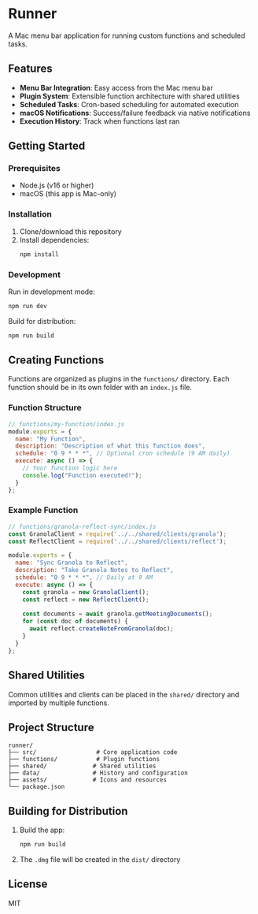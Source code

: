 # Runner

A Mac menu bar application for running custom functions and scheduled tasks.

## Features

- **Menu Bar Integration**: Easy access from the Mac menu bar
- **Plugin System**: Extensible function architecture with shared utilities
- **Scheduled Tasks**: Cron-based scheduling for automated execution
- **macOS Notifications**: Success/failure feedback via native notifications
- **Execution History**: Track when functions last ran

## Getting Started

### Prerequisites

- Node.js (v16 or higher)
- macOS (this app is Mac-only)

### Installation

1. Clone/download this repository
2. Install dependencies:
   ```bash
   npm install
   ```

### Development

Run in development mode:
```bash
npm run dev
```

Build for distribution:
```bash
npm run build
```

## Creating Functions

Functions are organized as plugins in the `functions/` directory. Each function should be in its own folder with an `index.js` file.

### Function Structure

```javascript
// functions/my-function/index.js
module.exports = {
  name: "My Function",
  description: "Description of what this function does",
  schedule: "0 9 * * *", // Optional cron schedule (9 AM daily)
  execute: async () => {
    // Your function logic here
    console.log("Function executed!");
  }
};
```

### Example Function

```javascript
// functions/granola-reflect-sync/index.js
const GranolaClient = require('../../shared/clients/granola');
const ReflectClient = require('../../shared/clients/reflect');

module.exports = {
  name: "Sync Granola to Reflect",
  description: "Take Granola Notes to Reflect",
  schedule: "0 9 * * *", // Daily at 9 AM
  execute: async () => {
    const granola = new GranolaClient();
    const reflect = new ReflectClient();
    
    const documents = await granola.getMeetingDocuments();
    for (const doc of documents) {
      await reflect.createNoteFromGranola(doc);
    }
  }
};
```

## Shared Utilities

Common utilities and clients can be placed in the `shared/` directory and imported by multiple functions.

## Project Structure

```
runner/
├── src/                 # Core application code
├── functions/           # Plugin functions
├── shared/             # Shared utilities
├── data/               # History and configuration
├── assets/             # Icons and resources
└── package.json
```

## Building for Distribution

1. Build the app:
   ```bash
   npm run build
   ```

2. The `.dmg` file will be created in the `dist/` directory

## License

MIT